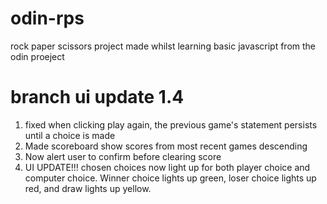 # odin-rps
rock paper scissors project made whilst learning basic javascript from the odin proeject

# branch ui update 1.4
1. fixed when clicking play again, the previous game's statement persists until a choice is made
2. Made scoreboard show scores from most recent games descending
3. Now alert user to confirm before clearing score
4. UI UPDATE!!! chosen choices now light up for both player choice and computer choice. Winner choice lights up green, loser choice lights up red, and draw lights up yellow.
